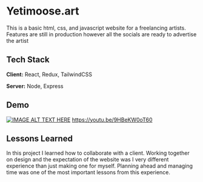 # Yetimoose.art

This is a basic html, css, and javascript website for a freelancing artists. Features are still in production however all the socials are ready to advertise the artist
## Tech Stack

**Client:** React, Redux, TailwindCSS

**Server:** Node, Express


## Demo
[![IMAGE ALT TEXT HERE](https://img.youtube.com/vi/9HBeKW0oT60/0.jpg)](https://www.youtube.com/watch?v=9HBeKW0oT60)
https://youtu.be/9HBeKW0oT60


## Lessons Learned

In this project I learned how to collaborate with a client. Working together on design and the expectation of the website was I very different experience than just making one for myself. Planning ahead and managing time was one of the most important lessons from this experience.
